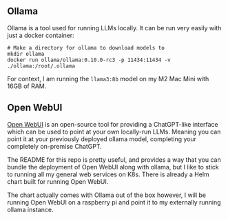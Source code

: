 ## Ollama

Ollama is a tool used for running LLMs locally. It can be run very easily with just a docker container:

```
# Make a directory for ollama to download models to
mkdir ollama
docker run ollama/ollama:0.10.0-rc3 -p 11434:11434 -v ./ollama:/root/.ollama
```

For context, I am running the `llama3:8b` model on my M2 Mac Mini with 16GB of RAM.

## Open WebUI

[Open WebUI](https://github.com/open-webui/open-webui) is an open-source tool for providing a ChatGPT-like interface which can be used to point at your own locally-run LLMs. Meaning you can point it at your previously deployed ollama model, completing your completely on-premise ChatGPT.

The README for this repo is pretty useful, and provides a way that you can bundle the deployment of Open WebUI along with ollama, but I like to stick to running all my general web services on K8s. There is already a Helm chart built for running Open WebUI.

The chart actually comes with Ollama out of the box however, I will be running Open WebUI on a raspberry pi and point it to my externally running ollama instance.
